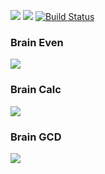 <a href="https://codeclimate.com/github/AlexanderGetman/python-project-lvl1/maintainability"><img src="https://api.codeclimate.com/v1/badges/a99a88d28ad37a79dbf6/maintainability" /></a>
<a href="https://codeclimate.com/github/AlexanderGetman/python-project-lvl1/test_coverage"><img src="https://api.codeclimate.com/v1/badges/a99a88d28ad37a79dbf6/test_coverage" /></a>
[![Build Status](https://travis-ci.org/AlexanderGetman/python-project-lvl1.svg?branch=master)](https://travis-ci.org/AlexanderGetman/python-project-lvl1)
<h3>Brain Even</h3>
<a href="https://asciinema.org/a/XFbhO6MNZfk8gGrnZ333GoI4J" target="_blank"><img src="https://asciinema.org/a/XFbhO6MNZfk8gGrnZ333GoI4J.svg" /></a>
<h3>Brain Calc</h3>
<a href="https://asciinema.org/a/GobuDa2zbrLbEcpQfKvsaNvAr" target="_blank"><img src="https://asciinema.org/a/GobuDa2zbrLbEcpQfKvsaNvAr.svg" /></a>
<h3>Brain GCD</h3>
<a href="https://asciinema.org/a/RPLMfxgoXaA7na1utxDKt5L2D" target="_blank"><img src="https://asciinema.org/a/RPLMfxgoXaA7na1utxDKt5L2D.svg" /></a>
